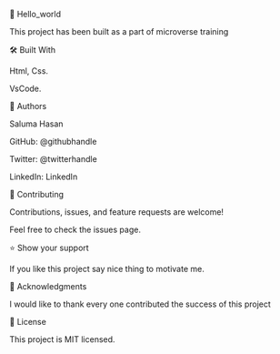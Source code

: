 📖 Hello_world

This project has been built as a part of microverse training

🛠 Built With

Html, Css.

VsCode.

👥 Authors

Saluma Hasan

GitHub: @githubhandle

Twitter: @twitterhandle

LinkedIn: LinkedIn

🤝 Contributing

Contributions, issues, and feature requests are welcome!

Feel free to check the issues page.

⭐️ Show your support

If you like this project say nice thing to motivate me.

🙏 Acknowledgments

I would like to thank every one contributed the success of this project

📝 License

This project is MIT licensed.
